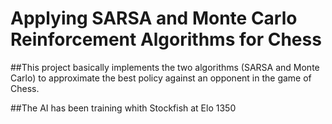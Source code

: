 # Applying SARSA and Monte Carlo Reinforcement Algorithms for Chess

##This project basically implements the two algorithms (SARSA and Monte Carlo) to approximate the best policy against an opponent in the game of Chess.

##The AI has been training whith Stockfish at Elo 1350
